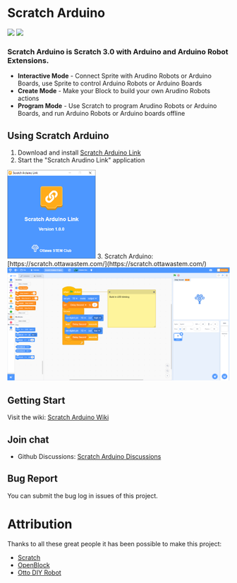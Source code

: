 # Scratch Arduino
[![](https://github.com/OttawaSTEM/scratch-arduino-gui/actions/workflows/release.yml/badge.svg?branch=main)](https://github.com/OttawaSTEM/scratch-arduino-gui/actions/workflows/release.yml)
![](https://img.shields.io/github/license/ottawastem/scratch-arduino-gui)
### Scratch Arduino is Scratch 3.0 with Arduino and Arduino Robot Extensions.
* **Interactive Mode** - Connect Sprite with Arudino Robots or Arduino Boards, use Sprite to control Arduino Robots or Arduino Boards
* **Create Mode** - Make your Block to build your own Arudino Robots actions
* **Program Mode** - Use Scratch to program Arudino Robots or Arduino Boards, and run Arduino Robots or Arduino boards offline

## Using Scratch Arduino
1. Download and install [Scratch Arduino Link](https://github.com/OttawaSTEM/scratch-arduino-link/releases/latest/)
2. Start the "Scratch Arudino Link" application  
<img src="docs/scratch-arduino-link.png" style="width:200px;height:auto;"/>  
3. Scratch Arduino: [https://scratch.ottawastem.com/](https://scratch.ottawastem.com/)
<img src="docs/screenshoot-1.png"/>

## Getting Start
Visit the wiki: [Scratch Arduino Wiki](https://github.com/OttawaSTEM/scratch-arduino-gui/wiki)

## Join chat
- Github Discussions: [Scratch Arduino Discussions](https://github.com/OttawaSTEM/scratch-arduino-gui/discussions)

## Bug Report
You can submit the bug log in issues of this project.

# Attribution
Thanks to all these great people it has been possible to make this project:
* [Scratch](https://github.com/LLK/scratch-gui)
* [OpenBlock](https://github.com/openblockcc)
* [Otto DIY Robot](https://github.com/OttoDIY/OttoDIYLib)
